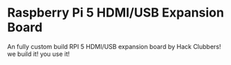 # Raspberry Pi 5 HDMI/USB Expansion Board
An fully custom build RPI 5 HDMI/USB expansion board by Hack Clubbers! we build it! you use it! 
